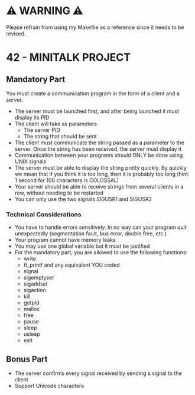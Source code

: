 # ⚠️ WARNING ⚠️
Please refrain from using my Makefile as a reference since it needs to be revised.

# 42 - MINITALK PROJECT

## Mandatory Part
You must create a communication program in the form of a client and a server.
* The server must be launched first, and after being launched it must display its PID
* The client will take as parameters
  * The server PID
  * The string that should be sent
* The client must communicate the string passed as a parameter to the server. Once the string has been received, the server must display it
* Communication between your programs should ONLY be done using UNIX signals
* The server must be able to display the string pretty quickly. By quickly we mean that if you think it is too long, then it is probably too long (hint: 1 second for 100 characters is COLOSSAL)
* Your server should be able to receive strings from several clients in a row, without needing to be restarted
* You can only use the two signals SIGUSR1 and SIGUSR2

### Technical Considerations
* You have to handle errors sensitively. In no way can your program quit unexpectedly (segmentation fault, bus error, double free, etc.)
* Your program cannot have memory leaks
* You may use one global variable but it must be justified
* For the mandatory part, you are allowed to use the following functions:
  * write
  * ft_printf and any equivalent YOU coded
  * signal
  * sigemptyset
  * sigaddset
  * sigaction
  * kill
  * getpid
  * malloc
  * free
  * pause
  * sleep
  * usleep
  * exit 

## Bonus Part
* The server confirms every signal received by sending a signal to the client
* Support Unicode characters
